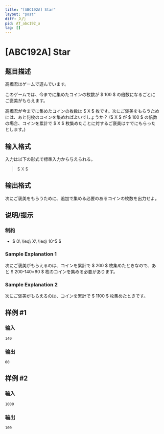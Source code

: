 ```yaml
---
title: "[ABC192A] Star"
layout: "post"
diff: 入门
pid: AT_abc192_a
tag: []
---
```


# [ABC192A] Star

## 题目描述

[problemUrl]: https://atcoder.jp/contests/abc192/tasks/abc192_a

高橋君はゲームで遊んでいます。

このゲームでは、今までに集めたコインの枚数が $ 100 $ の倍数になるごとにご褒美がもらえます。

高橋君が今までに集めたコインの枚数は $ X $ 枚です。次にご褒美をもらうためには、あと何枚のコインを集めればよいでしょうか？ ($ X $ が $ 100 $ の倍数の場合、コインを累計で $ X $ 枚集めたことに対するご褒美はすでにもらったとします。)

## 输入格式

入力は以下の形式で標準入力から与えられる。

> $ X $

## 输出格式

次にご褒美をもらうために、追加で集める必要のあるコインの枚数を出力せよ。

## 说明/提示

### 制約

- $ 0\ \leq\ X\ \leq\ 10^5 $

### Sample Explanation 1

次にご褒美がもらえるのは、コインを累計で $ 200 $ 枚集めたときなので、あと $ 200-140=60 $ 枚のコインを集める必要があります。

### Sample Explanation 2

次にご褒美がもらえるのは、コインを累計で $ 1100 $ 枚集めたときです。

## 样例 #1

### 输入

```
140
```

### 输出

```
60
```

## 样例 #2

### 输入

```
1000
```

### 输出

```
100
```

